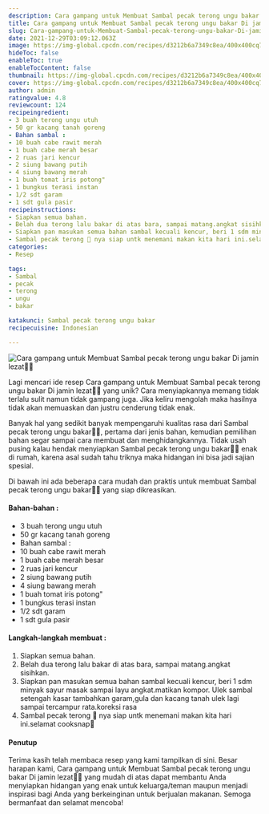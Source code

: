 ```yaml
---
description: Cara gampang untuk Membuat Sambal pecak terong ungu bakar Di jamin lezat"
title: Cara gampang untuk Membuat Sambal pecak terong ungu bakar Di jamin lezat
slug: Cara-gampang-untuk-Membuat-Sambal-pecak-terong-ungu-bakar-Di-jamin-lezat
date: 2021-12-29T03:09:12.063Z
image: https://img-global.cpcdn.com/recipes/d3212b6a7349c8ea/400x400cq70/photo.jpg
hideToc: false
enableToc: true
enableTocContent: false
thumbnail: https://img-global.cpcdn.com/recipes/d3212b6a7349c8ea/400x400cq70/photo.jpg
cover: https://img-global.cpcdn.com/recipes/d3212b6a7349c8ea/400x400cq70/photo.jpg
author: admin
ratingvalue: 4.8
reviewcount: 124
recipeingredient:
- 3 buah terong ungu utuh
- 50 gr kacang tanah goreng
- Bahan sambal :
- 10 buah cabe rawit merah
- 1 buah cabe merah besar
- 2 ruas jari kencur
- 2 siung bawang putih
- 4 siung bawang merah
- 1 buah tomat iris potong"
- 1 bungkus terasi instan
- 1/2 sdt garam
- 1 sdt gula pasir
recipeinstructions:
- Siapkan semua bahan.
- Belah dua terong lalu bakar di atas bara, sampai matang.angkat sisihkan.
- Siapkan pan masukan semua bahan sambal kecuali kencur, beri 1 sdm minyak sayur masak sampai layu angkat.matikan kompor. Ulek sambal setengah kasar tambahkan garam,gula dan kacang tanah ulek lagi sampai tercampur rata.koreksi rasa
- Sambal pecak terong 🍆 nya siap untk menemani makan kita hari ini.selamat cooksnap🥰
categories:
- Resep

tags:
- Sambal
- pecak
- terong
- ungu
- bakar

katakunci: Sambal pecak terong ungu bakar
recipecuisine: Indonesian

---
```


![Cara gampang untuk Membuat Sambal pecak terong ungu bakar Di jamin lezat👩‍🍳](https://img-global.cpcdn.com/recipes/d3212b6a7349c8ea/400x400cq70/photo.jpg)

Lagi mencari ide resep Cara gampang untuk Membuat Sambal pecak terong ungu bakar Di jamin lezat👩‍🍳 yang unik? Cara menyiapkannya memang tidak terlalu sulit namun tidak gampang juga. Jika keliru mengolah maka hasilnya tidak akan memuaskan dan justru cenderung tidak enak.

Banyak hal yang sedikit banyak mempengaruhi kualitas rasa dari Sambal pecak terong ungu bakar👩‍🍳, pertama dari jenis bahan, kemudian pemilihan bahan segar sampai cara membuat dan menghidangkannya. Tidak usah pusing kalau hendak menyiapkan Sambal pecak terong ungu bakar👩‍🍳 enak di rumah, karena asal sudah tahu triknya maka hidangan ini bisa jadi sajian spesial.

Di bawah ini ada beberapa cara mudah dan praktis untuk membuat Sambal pecak terong ungu bakar👩‍🍳 yang siap dikreasikan.

<!--inarticleads1-->

#### Bahan-bahan :

- 3 buah terong ungu utuh
- 50 gr kacang tanah goreng
- Bahan sambal :
- 10 buah cabe rawit merah
- 1 buah cabe merah besar
- 2 ruas jari kencur
- 2 siung bawang putih
- 4 siung bawang merah
- 1 buah tomat iris potong"
- 1 bungkus terasi instan
- 1/2 sdt garam
- 1 sdt gula pasir

<!--inarticleads2-->

#### Langkah-langkah membuat :

1. Siapkan semua bahan.
1. Belah dua terong lalu bakar di atas bara, sampai matang.angkat sisihkan.
1. Siapkan pan masukan semua bahan sambal kecuali kencur, beri 1 sdm minyak sayur masak sampai layu angkat.matikan kompor. Ulek sambal setengah kasar tambahkan garam,gula dan kacang tanah ulek lagi sampai tercampur rata.koreksi rasa
1. Sambal pecak terong 🍆 nya siap untk menemani makan kita hari ini.selamat cooksnap🥰

#### Penutup

Terima kasih telah membaca resep yang kami tampilkan di sini. Besar harapan kami, Cara gampang untuk Membuat Sambal pecak terong ungu bakar Di jamin lezat👩‍🍳 yang mudah di atas dapat membantu Anda menyiapkan hidangan yang enak untuk keluarga/teman maupun menjadi inspirasi bagi Anda yang berkeinginan untuk berjualan makanan. Semoga bermanfaat dan selamat mencoba!